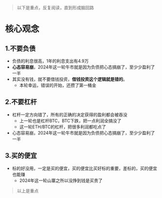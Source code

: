 > 以下是重点，反复阅读，直到形成脑回路
# 核心观念
## 1.不要负债
- 负债的利息很高，1年的利息支出有4.9万
- **心态容易崩**，2024年这一轮牛市就是因为负债把心态搞崩了，至少少盈利了一半
- 其实没有钱，就不要借钱投资，**借钱投资这个逻辑就是错的**。
  - 本轮幸运，错误的开始，还攒了第一桶金

## 2.不要杠杆
- 杠杆一定方向错了，所有的正确的决定获得的盈利都会被吞没
  - 上一轮也是杠杆BTC，BTC下跌，把一点利润全搞没了
  - 这一轮ETH/BTC的杠杆，把很多利润都吃点了  
- 心态容易崩，2024年这一轮牛市就是因为负债把心态搞崩了，至少少盈利了一半

## 3.买的便宜
- 标的好没用，一定是买的便宜，买的便宜比买好标的重要，差标的，买的便宜也能赚
  - 2024年这一轮山寨之所以没挣到钱是买贵了
> 以上是重点


